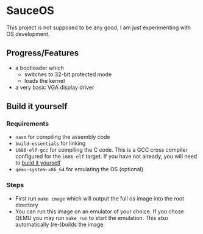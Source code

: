 # SauceOS
This project is not supposed to be any good, I am just experimenting with OS development.

## Progress/Features
 - a bootloader which 
     - switches to 32-bit protected mode 
	 - loads the kernel
 - a very basic VGA display driver

## Build it yourself

### Requirements
 - `nasm` for compiling the assembly code
 - `build-essentials` for linking
 - `i686-elf-gcc` for compiling the C code. This is a GCC cross compiler configured for the `i686-elf` target. If you have not already, you will need to [build it yourself](https://wiki.osdev.org/GCC_Cross-Compiler)
 - `qemu-system-x86_64` for emulating the OS (optional)

### Steps
 - First run `make image` which will output the full os image into the root directory
 - You can run this image on an emulator of your choice. If you chose QEMU you may run `make run` to start the emulation. This also automatically (re-)builds the image.

